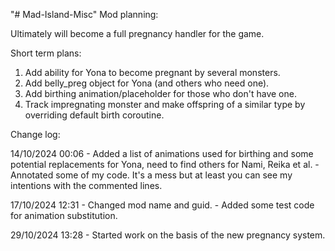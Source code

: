 "# Mad-Island-Misc" 
Mod planning:

Ultimately will become a full pregnancy handler for the game.

Short term plans:

1. Add ability for Yona to become pregnant by several monsters.
2. Add belly_preg object for Yona (and others who need one).
3. Add birthing animation/placeholder for those who don't have one.
4. Track impregnating monster and make offspring of a similar type by overriding default birth coroutine.


Change log:

14/10/2024 00:06 - Added a list of animations used for birthing and some potential replacements for Yona, need to find others for Nami, Reika et al.
                 - Annotated some of my code. It's a mess but at least you can see my intentions with the commented lines.
                 
17/10/2024 12:31 - Changed mod name and guid.
                 - Added some test code for animation substitution.

29/10/2024 13:28 - Started work on the basis of the new pregnancy system.
